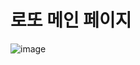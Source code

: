 # 로또 메인 페이지
![image](https://github.com/tlakd/teamtest/assets/134483851/2e98b430-95d2-40df-aaf2-82c390120b6a)

